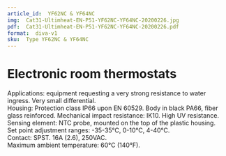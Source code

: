 ```yaml
---
article_id:  YF62NC & YF64NC
img:  Cat31-Ultimheat-EN-P51-YF62NC-YF64NC-20200226.jpg
pdf:  Cat31-Ultimheat-EN-P51-YF62NC-YF64NC-20200226.pdf
format:  diva-v1
sku:  Type YF62NC & YF64NC
---
```

# Electronic room thermostats

Applications: equipment requesting a very strong resistance to water 
ingress. Very small differential.  
Housing: Protection class IP66 upon EN 60529. Body in black PA66, fiber 
glass reinforced. Mechanical impact resistance: IK10. High UV resistance.  
Sensing element: NTC probe, mounted on the top of the plastic housing.  
Set point adjustment ranges: -35-35°C, 0-10°C, 4-40°C.  
Contact: SPST. 16A (2.6), 250VAC.  
Maximum ambient temperature: 60°C (140°F).  

